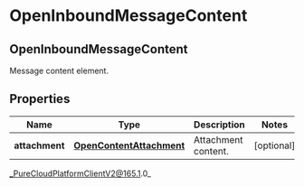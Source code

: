 # OpenInboundMessageContent

## OpenInboundMessageContent
Message content element.

## Properties

|Name | Type | Description | Notes|
|------------ | ------------- | ------------- | -------------|
| **attachment** | [**OpenContentAttachment**](OpenContentAttachment) | Attachment content. | [optional] |



_PureCloudPlatformClientV2@165.1.0_

